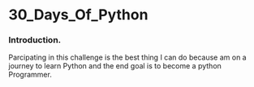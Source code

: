 # 30_Days_Of_Python


### Introduction.
Parcipating in this challenge is the best thing I can do because am on a journey to learn Python  and the end goal is to become a python Programmer.
